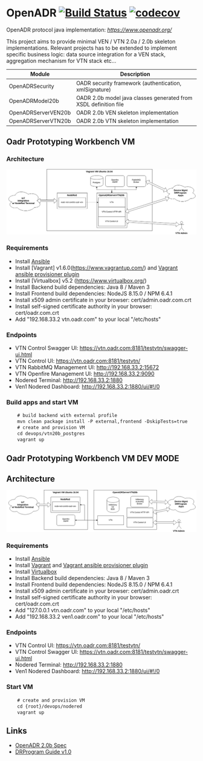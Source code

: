 # OpenADR  [![Build Status](https://travis-ci.org/avob/OpenADR.svg?branch=master)](https://travis-ci.org/avob/OpenADR)  [![codecov](https://codecov.io/gh/avob/OpenADR/branch/master/graph/badge.svg)](https://codecov.io/gh/avob/OpenADR)


OpenADR protocol java implementation: *https://www.openadr.org/*

This project aims to provide minimal VEN / VTN 2.0a / 2.0b skeleton implementations. Relevant projects has to be extended to implement specific business logic: data source integration for a VEN stack, aggregation mechanism for VTN stack etc...

Module | Description
------------- | ------------- 
OpenADRSecurity | OADR security framework (authentication, xmlSignature)
OpenADRModel20b | OADR 2.0b model java classes generated from XSDL definition file
OpenADRServerVEN20b | OADR 2.0b VEN skeleton implementation
OpenADRServerVTN20b | OADR 2.0b VTN skeleton implementation

## Oadr Prototyping Workbench VM

### Architecture

<p align="center">
  <img src="https://github.com/avob/OpenADR/raw/master/oadr_workbench_integration_infra.png?raw=true" alt="Sublime's custom image"/>
</p>

### Requirements

- Install [Ansible](https://docs.ansible.com/ansible/latest/installation_guide/intro_installation.html#installing-the-control-machine)
- Install [Vagrant] v1.6.0(https://www.vagrantup.com/) and [Vagrant ansible provisioner plugin](https://www.vagrantup.com/docs/provisioning/ansible.html)
- Install [Virtualbox] v5.2 (https://www.virtualbox.org/)
- Install Backend build dependencies: Java 8 / Maven 3
- Install Frontend build dependencies: NodeJS 8.15.0 / NPM 6.4.1
- Install x509 admin certificate in your browser: cert/admin.oadr.com.crt
- Install self-signed certificate authority in your browser: cert/oadr.com.crt
- Add "192.168.33.2 vtn.oadr.com" to your local "/etc/hosts"

### Endpoints

- VTN Control Swagger UI: https://vtn.oadr.com:8181/testvtn/swagger-ui.html
- VTN Control UI: https://vtn.oadr.com:8181/testvtn/
- VTN RabbitMQ Management UI: http://192.168.33.2:15672
- VTN Openfire Management UI: http://192.168.33.2:9090
- Nodered Terminal: http://192.168.33.2:1880 
- Ven1 Nodered Dashboard: http://192.168.33.2:1880/ui/#!/0

### Build apps and start VM
```shell
	# build backend with external profile
	mvn clean package install -P external,frontend -DskipTests=true
	# create and provision VM
	cd devops/vtn20b_postgres
	vagrant up
```

## Oadr Prototyping Workbench VM DEV MODE

## Architecture

<p align="center">
  <img src="https://github.com/avob/OpenADR/raw/master/oadr_workbench_dev_infra.png?raw=true" alt="Sublime's custom image"/>
</p>


### Requirements

- Install [Ansible](https://docs.ansible.com/ansible/latest/installation_guide/intro_installation.html#installing-the-control-machine)
- Install [Vagrant](https://www.vagrantup.com/) and [Vagrant ansible provisioner plugin](https://www.vagrantup.com/docs/provisioning/ansible.html)
- Install [Virtualbox](https://www.virtualbox.org/)
- Install Backend build dependencies: Java 8 / Maven 3
- Install Frontend build dependencies: NodeJS 8.15.0 / NPM 6.4.1
- Install x509 admin certificate in your browser: cert/admin.oadr.crt
- Install self-signed certificate authority in your browser: cert/oadr.com.crt
- Add "127.0.0.1 vtn.oadr.com" to your local "/etc/hosts"
- Add "192.168.33.2 ven1.oadr.com" to your local "/etc/hosts"
### Endpoints

- VTN Control UI: https://vtn.oadr.com:8181/testvtn/
- VTN Control Swagger UI: https://vtn.oadr.com:8181/testvtn/swagger-ui.html
- Nodered Terminal: http://192.168.33.2:1880 
- Ven1 Nodered Dashboard: http://192.168.33.2:1880/ui/#!/0
 
### Start VM
```shell
    # create and provision VM
	cd {root}/devops/nodered
	vagrant up
```

## Links

- [OpenADR 2.0b Spec](https://cimug.ucaiug.org/Projects/CIM-OpenADR/Shared%20Documents/Source%20Documents/OpenADR%20Alliance/OpenADR_2_0b_Profile_Specification_v1.0.pdf)
- [DRProgram Guide v1.0](https://www.openadr.org/assets/openadr_drprogramguide_v1.0.pdf)

